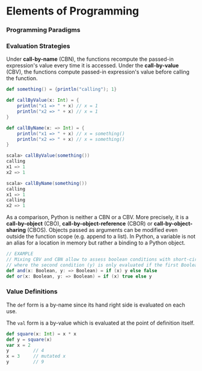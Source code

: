# Elements of Programming

### Programming Paradigms



### Evaluation Strategies

Under **call-by-name** \(CBN\), the functions recompute the passed-in expression's value every time it is accessed. Under the **call-by-value** \(CBV\), the functions compute passed-in expression's value before calling the function. 

```scala
def something() = {println("calling"); 1}

def callByValue(x: Int) = {
    println("x1 => " + x) // x = 1
    println("x2 => " + x) // x = 1
}

def callByName(x: => Int) = {
    println("x1 => " + x) // x = something()
    println("x2 => " + x) // x = something()
}

scala> callByValue(something())
calling
x1 => 1
x2 => 1

scala> callByName(something())
calling
x1 => 1
calling
x2 => 1

```

As a comparison, Python is neither a CBN or a CBV. More precisely, it is a **call-by-object** \(CBO\), **call-by-object-reference** \(CBOR\) or **call-by-object-sharing** \(CBOS\). Objects passed as arguments can be modified even outside the function scope \(e.g. append to a list\). In Python, a variable is not an alias for a location in memory but rather a binding to a Python object.



```scala
// EXAMPLE
// Mixing CBV and CBN allow to assess boolean conditions with short-circuit evaluation,
// where the second condition (y) is only evaluated if the first Boolean is met.
def and(x: Boolean, y: => Boolean) = if (x) y else false
def or(x: Boolean, y: => Boolean) = if (x) true else y
```



### Value Definitions

The `def` form is a by-name since its hand right side is evaluated on each use.

The `val` form is a by-value which is evaluated at the point of definition itself.

```scala
def square(x: Int) = x * x
def y = square(x)
var x = 2
y         // 4
x = 3     // mutated x
y         // 9
```

